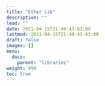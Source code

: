 ```yaml
---
title: "Ether Lib"
description: ""
lead: ""
date: 2021-04-15T21:49:43-03:00
lastmod: 2021-04-15T21:49:43-03:00
draft: false
images: []
menu: 
  docs:
    parent: "libraries"
weight: 999
toc: true
---
```

